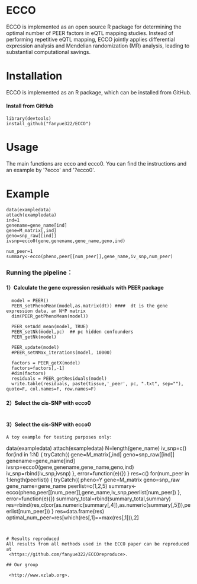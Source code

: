 # ECCO
ECCO is implemented as an open source R package for determining the optimal number of PEER factors in eQTL mapping studies. Instead of performing repetitive eQTL mapping, ECCO jointly applies differential expression analysis and Mendelian randomization (MR) analysis, leading to substantial computational savings. 

# Installation
ECCO is implemented as an R package, which can be installed from GitHub.

####  Install from GitHub
```
library(devtools)
install_github("fanyue322/ECCO")
```
# Usage
The main functions are ecco and ecco0. You can find the instructions and an example by '?ecco' and '?ecco0'.

# Example
```
data(exampledata)
attach(exampledata)
ind=1
genename=gene_name[ind]
gene=M_matrix[,ind]
geno=snp_raw[[ind]]
ivsnp=ecco0(gene,genename,gene_name,geno,ind)

num_peer=1
summary<-ecco(pheno,peer[[num_peer]],gene_name,iv_snp,num_peer)
```
### Running the pipeline：

#### 1）Calculate the gene expression residuals with PEER package
```
  model = PEER()
  PEER_setPhenoMean(model,as.matrix(dt)) ####  dt is the gene expression data, an N*P matrix
  dim(PEER_getPhenoMean(model))

  PEER_setAdd_mean(model, TRUE)
  PEER_setNk(model,pc)  ## pc hidden confounders
  PEER_getNk(model)

  PEER_update(model)
  #PEER_setNMax_iterations(model, 10000)

  factors = PEER_getX(model)
  factors=factors[,-1]
  #dim(factors)
  residuals = PEER_getResiduals(model)
  write.table(residuals, paste(tissue,'_peer', pc, ".txt", sep=""), quote=F, col.names=F, row.names=F)

```
#### 2）Select the cis-SNP with ecco0
```

```


#### 3）Select the cis-SNP with ecco0
```
A toy example for testing purposes only:
```
data(exampledata)
attach(exampledata)
N=length(gene_name)
iv_snp=c()
for(ind in 1:N)
{
tryCatch({
gene=M_matrix[,ind]
geno=snp_raw[[ind]]
genename=gene_name[ind]
ivsnp=ecco0(gene,genename,gene_name,geno,ind)
iv_snp=rbind(iv_snp,ivsnp)
},
error=function(e){})
}
res=c()
for(num_peer in 1:length(peerlist))
{
tryCatch({
pheno=Y
gene=M_matrix
geno=snp_raw
gene_name=gene_name
peerlist=c(1,2,5)
summary<-ecco(pheno,peer[[num_peer]],gene_name,iv_snp,peerlist[num_peer])
},
error=function(e){})
summary_total=rbind(summary_total,summary)
res=rbind(res,c(cor(as.numeric(summary[,4]),as.numeric(summary[,5])),peerlist[num_peer]))
}
res=data.frame(res)
optimal_num_peer=res[which(res[,1]==max(res[,1])),2]
```


# Results reproduced
All results from all methods used in the ECCO paper can be reproduced at 
 <https://github.com/fanyue322/ECCOreproduce>.

## Our group

 <http://www.xzlab.org>.
